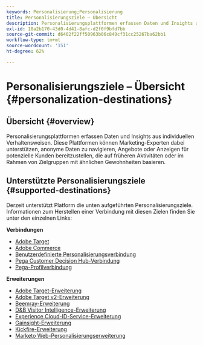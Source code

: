 ```yaml
---
keywords: Personalisierung;Personalisierung
title: Personalisierungsziele – Übersicht
description: Personalisierungsplattformen erfassen Daten und Insights aus individuellen Verhaltensweisen. Diese Plattformen können Marketing-Experten dabei unterstützen, anonyme Daten zu navigieren, Angebote oder Anzeigen für potenzielle Kunden bereitzustellen, die auf früheren Aktivitäten oder im Rahmen von Zielgruppen mit ähnlichen Gewohnheiten basieren.
exl-id: 18a2b170-43d0-4d41-8afc-d2f0f9bfd7bb
source-git-commit: d6402f22ff50963b06c849cf31cc25267ba62bb1
workflow-type: tm+mt
source-wordcount: '151'
ht-degree: 62%

---
```


# Personalisierungsziele – Übersicht {#personalization-destinations}

## Übersicht {#overview}

Personalisierungsplattformen erfassen Daten und Insights aus individuellen Verhaltensweisen. Diese Plattformen können Marketing-Experten dabei unterstützen, anonyme Daten zu navigieren, Angebote oder Anzeigen für potenzielle Kunden bereitzustellen, die auf früheren Aktivitäten oder im Rahmen von Zielgruppen mit ähnlichen Gewohnheiten basieren.

## Unterstützte Personalisierungsziele {#supported-destinations}

Derzeit unterstützt Platform die unten aufgeführten Personalisierungsziele. Informationen zum Herstellen einer Verbindung mit diesen Zielen finden Sie unter den einzelnen Links:

**Verbindungen**

* [Adobe Target](adobe-target-connection.md)
* [Adobe Commerce](adobe-commerce.md)
* [Benutzerdefinierte Personalisierungsverbindung](custom-personalization.md)
* [Pega Customer Decision Hub-Verbindung](pega.md)
* [Pega-Profilverbindung](pega-profile.md)

**Erweiterungen**

* [Adobe Target-Erweiterung](adobe-target.md)
* [Adobe Target v2-Erweiterung](adobe-target-v2.md)
* [Beemray-Erweiterung](beemray.md)
* [D&amp;B Visitor Intelligence-Erweiterung](dnb.md)
* [Experience Cloud-ID-Service-Erweiterung](adobe-ecid.md)
* [Gainsight-Erweiterung](gainsight.md)
* [Kickfire-Erweiterung](kickfire.md)
* [Marketo Web-Personalisierungserweiterung](marketo-web-personalization.md)
